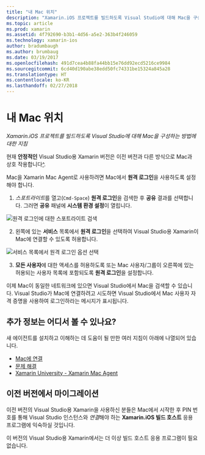 ```yaml
---
title: "내 Mac 위치"
description: "Xamarin.iOS 프로젝트를 빌드하도록 Visual Studio에 대해 Mac을 구성하는 방법에 대한 지침"
ms.topic: article
ms.prod: xamarin
ms.assetid: 4f792690-b3b1-4d56-a5e2-363b4f246059
ms.technology: xamarin-ios
author: bradumbaugh
ms.author: brumbaug
ms.date: 03/19/2017
ms.openlocfilehash: 491d7cea4b88fa44bb15e76dd92ecd5216ce9984
ms.sourcegitcommit: 6cd40d190abe38edd50fc74331be15324a845a28
ms.translationtype: HT
ms.contentlocale: ko-KR
ms.lasthandoff: 02/27/2018
---
```

# <a name="wheres-my-mac"></a>내 Mac 위치

_Xamarin.iOS 프로젝트를 빌드하도록 Visual Studio에 대해 Mac을 구성하는 방법에 대한 지침_

현재 **안정적인** Visual Studio용 Xamarin 버전은 이전 버전과 다른 방식으로 Mac과 상호 작용합니다[^](#earlier-versions).

Mac을 Xamarin Mac Agent로 사용하려면 Mac에서 **원격 로그인**을 사용하도록 설정해야 합니다.

1. *스포트라이트*를 열고(`Cmd-Space`) **원격 로그인**을 검색한 후 **공유** 결과를 선택합니다. 그러면 **공유** 패널에 **시스템 환경 설정**이 열립니다.

  ![](visual-studio-ssh-images/spotlight.png "원격 로그인에 대한 스포트라이트 검색")

2. 왼쪽에 있는 **서비스** 목록에서 **원격 로그인**을 선택하여 Visual Studio용 Xamarin이 Mac에 연결할 수 있도록 허용합니다.

  ![](visual-studio-ssh-images/sharing.png "서비스 목록에서 원격 로그인 옵션 선택")

3. **모든 사용자**에 대한 액세스를 허용하도록 또는 Mac 사용자/그룹이 오른쪽에 있는 허용되는 사용자 목록에 포함되도록 **원격 로그인**을 설정합니다.

이제 Mac이 동일한 네트워크에 있으면 Visual Studio에서 Mac을 검색할 수 있습니다.
Visual Studio가 Mac에 연결하려고 시도하면 Visual Studio에서 Mac 사용자 자격 증명을 사용하여 로그인하라는 메시지가 표시됩니다.

## <a name="where-can-i-find-more-information"></a>추가 정보는 어디서 볼 수 있나요?

새 에이전트를 설치하고 이해하는 데 도움이 될 만한 여러 지침이 아래에 나열되어 있습니다.

- [Mac에 연결](~/ios/get-started/installation/windows/connecting-to-mac/index.md)
- [문제 해결](~/ios/get-started/installation/windows/connecting-to-mac/troubleshooting.md)
- [Xamarin University - Xamarin Mac Agent](https://university.xamarin.com/lightninglectures/xamarin-mac-agent)

<a name="earlier-versions" />

## <a name="migrating-from-previous-versions"></a>이전 버전에서 마이그레이션

이전 버전의 Visual Studio용 Xamarin을 사용하신 분들은 Mac에서 시작한 후 PIN 번호를 통해 Visual Studio 인스턴스와 *연결*해야 하는 **Xamarin.iOS 빌드 호스트** 응용 프로그램에 익숙하실 것입니다.

이 버전의 Visual Studio용 Xamarin에서는 더 이상 빌드 호스트 응용 프로그램이 필요 없습니다.
